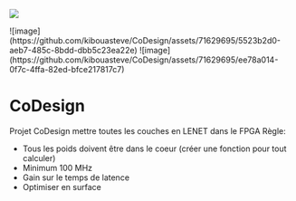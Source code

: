 <p align="left">
 <img src= https://github.com/kibouasteve/CoDesign/assets/71629695/5523b2d0-aeb7-485c-8bdd-dbb5c23ea22e>
</p>
![image](https://github.com/kibouasteve/CoDesign/assets/71629695/5523b2d0-aeb7-485c-8bdd-dbb5c23ea22e) 
![image](https://github.com/kibouasteve/CoDesign/assets/71629695/ee78a014-0f7c-4ffa-82ed-bfce217817c7)
 

# CoDesign
Projet CoDesign 
mettre toutes les couches en LENET dans le FPGA
Règle: 
  - Tous les poids doivent être dans le coeur (créer une fonction pour tout calculer) 
  - Minimum 100 MHz
  - Gain sur le temps de latence
  - Optimiser en surface
